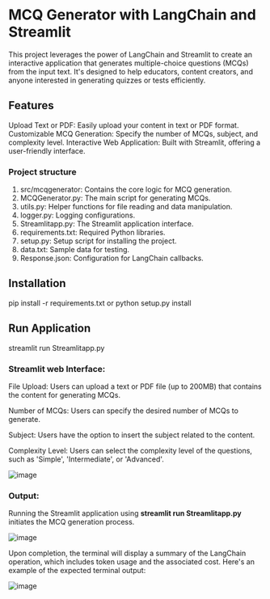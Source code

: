 # MCQ Generator with LangChain and Streamlit

This project leverages the power of LangChain and Streamlit to create an interactive application that generates multiple-choice questions (MCQs) from the input text. It's designed to help educators, content creators, and anyone interested in generating quizzes or tests efficiently.

## Features
Upload Text or PDF: Easily upload your content in text or PDF format.
Customizable MCQ Generation: Specify the number of MCQs, subject, and complexity level.
Interactive Web Application: Built with Streamlit, offering a user-friendly interface.

### Project structure 
1) src/mcqgenerator: Contains the core logic for MCQ generation.
2) MCQGenerator.py: The main script for generating MCQs.
3) utils.py: Helper functions for file reading and data manipulation.
4) logger.py: Logging configurations.
5) Streamlitapp.py: The Streamlit application interface.
6) requirements.txt: Required Python libraries.
7) setup.py: Setup script for installing the project.
8) data.txt: Sample data for testing.
9) Response.json: Configuration for LangChain callbacks.

## Installation
pip install -r requirements.txt
or
python setup.py install

## Run Application
streamlit run Streamlitapp.py

### Streamlit web Interface:
File Upload: Users can upload a text or PDF file (up to 200MB) that contains the content for generating MCQs.

Number of MCQs: Users can specify the desired number of MCQs to generate.

Subject: Users have the option to insert the subject related to the content.

Complexity Level: Users can select the complexity level of the questions, such as 'Simple', 'Intermediate', or 'Advanced'.

![image](https://github.com/lasyaMundrathi/MCQgen/assets/98383338/98b00f56-94b0-4872-a448-0d310fa70ae5)

### Output:
Running the Streamlit application using **streamlit run Streamlitapp.py** initiates the MCQ generation process.

![image](https://github.com/lasyaMundrathi/MCQgen/assets/98383338/214fe1ca-5e82-4cec-8579-498e4f1026b0)

 Upon completion, the terminal will display a summary of the LangChain operation, which includes token usage and the associated cost. Here's an example of the expected terminal output:
 
![image](https://github.com/lasyaMundrathi/MCQgen/assets/98383338/28957573-2536-4cba-9763-e9748ad77d5c)




